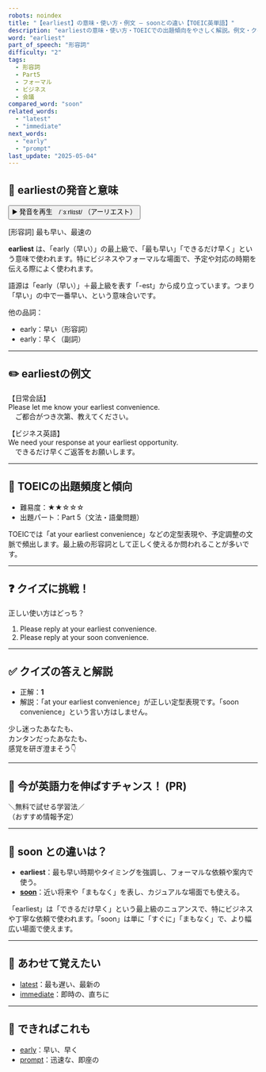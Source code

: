 ```yaml
---
robots: noindex
title: "【earliest】の意味・使い方・例文 ― soonとの違い【TOEIC英単語】"
description: "earliestの意味・使い方・TOEICでの出題傾向をやさしく解説。例文・クイズ付きでsoonとの違いもわかりやすく学べます。"
word: "earliest"
part_of_speech: "形容詞"
difficulty: "2"
tags:
  - 形容詞
  - Part5
  - フォーマル
  - ビジネス
  - 会議
compared_word: "soon"
related_words:
  - "latest"
  - "immediate"
next_words:
  - "early"
  - "prompt"
last_update: "2025-05-04"
---
```


## 🔰 earliestの発音と意味

<button class="play-audio" onclick="playTTS('earliest')">
  <span class="play-audio-main">
    ▶️ 発音を再生　/ˈɜːrliɪst/
  </span>
  <span class="play-audio-sub">
    （アーリエスト）
  </span>
</button>

[形容詞] 最も早い、最速の

**earliest** は、「early（早い）」の最上級で、「最も早い」「できるだけ早く」という意味で使われます。特にビジネスやフォーマルな場面で、予定や対応の時期を伝える際によく使われます。

語源は「early（早い）」＋最上級を表す「-est」から成り立っています。つまり「早い」の中で一番早い、という意味合いです。

他の品詞：  
- early：早い（形容詞）
- early：早く（副詞）

---

## ✏️ earliestの例文

【日常会話】  
Please let me know your earliest convenience.  
　ご都合がつき次第、教えてください。

【ビジネス英語】  
We need your response at your earliest opportunity.  
　できるだけ早くご返答をお願いします。

---

## 🎯 TOEICの出題頻度と傾向

- 難易度：★★☆☆☆
- 出題パート：Part 5（文法・語彙問題）

TOEICでは「at your earliest convenience」などの定型表現や、予定調整の文脈で頻出します。最上級の形容詞として正しく使えるか問われることが多いです。

---

## ❓ クイズに挑戦！

正しい使い方はどっち？

1. Please reply at your earliest convenience.  
2. Please reply at your soon convenience.

---

## ✅ クイズの答えと解説

- 正解：**1**
- 解説：「at your earliest convenience」が正しい定型表現です。「soon convenience」という言い方はしません。

少し迷ったあなたも、  
カンタンだったあなたも、  
感覚を研ぎ澄まそう👇️

---

## 🚀 今が英語力を伸ばすチャンス！ (PR)

<div class="info-center">
＼無料で試せる学習法／<br>  
（おすすめ情報予定）
</div>

---

## 🤔  soon との違いは？

- **earliest**：最も早い時期やタイミングを強調し、フォーマルな依頼や案内で使う。
- **[soon](/soon)**：近い将来や「まもなく」を表し、カジュアルな場面でも使える。

「earliest」は「できるだけ早く」という最上級のニュアンスで、特にビジネスや丁寧な依頼で使われます。「soon」は単に「すぐに」「まもなく」で、より幅広い場面で使えます。

---

## 🧩 あわせて覚えたい

- [latest](/latest)：最も遅い、最新の
- [immediate](/immediate)：即時の、直ちに

---

## 📖 できればこれも

- [early](/early)：早い、早く
- [prompt](/prompt)：迅速な、即座の

<!-- cvid: aid39_bid02 -->

